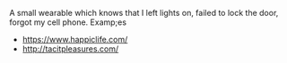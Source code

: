 A small wearable which knows that I left lights on, failed to lock the door, forgot my cell phone. Examp;es

*  https://www.happiclife.com/
*  http://tacitpleasures.com/
